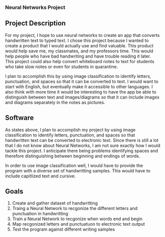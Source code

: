 
###  Neural Networks Project
## Project Description
For my project, I hope to use neural networks to create an app that converts handwritten text to typed text. I chose this project because I wanted to create a product that I would actually use and find valuable. This product would help save me, my classmates, and my professors time. This would help people who have bad handwriting and have trouble reading it later. This project could also help convert whiteboard notes to text for students who take slow notes or even for students in quarantine.

I plan to accomplish this by using image classification to identify letters, punctuation, and spaces so that it can be converted to text. I would want to start with English, but eventually make it accessible to other languages. I also think with more time it would be interesting to have the app be able to distinguish between text and images/diagrams so that it can include images and diagrams separately in the notes as pictures. 

## Software
As states above, I plan to accomplish my project by using image classification to identify letters, punctuation, and spaces so that handwritten text can be converted to electronic text. Since there is still a lot that I do not know about Neural Networks, I am not sure exactly how I would tackle this project. I anticipate there being problems identifying spaces and therefore distinguishing between beginning and endings of words. 

In order to use image classification well, I would have to provide the program with a diverse set of handwritting samples. This would have to include capitlized text and cursive. 

## Goals 
1. Create and gather dataset of handwritting 
2. Traing a Neural Network to recgonize the different letters and punctuation in handwritting 
3. Train a Neural Network to recgonize when words end and begin
4. Map recgonized letters and punctuatuon to electronic text output 
5. Test the program against different writing samples
